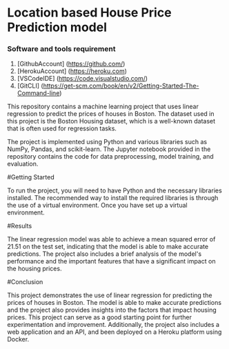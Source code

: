 # Location based House Price Prediction model


### Software and tools requirement

1. [GithubAccount] (https://github.com/)
2. [HerokuAccount] (https://heroku.com)
3. [VSCodeIDE] (https://code.visualstudio.com/)
4. [GitCLI] (https://get-scm.com/book/en/v2/Getting-Started-The-Command-line)

This repository contains a machine learning project that uses linear regression to predict the prices of houses in Boston. The dataset used in this project is the Boston Housing dataset, which is a well-known dataset that is often used for regression tasks.

The project is implemented using Python and various libraries such as NumPy, Pandas, and scikit-learn. The Jupyter notebook provided in the repository contains the code for data preprocessing, model training, and evaluation.

#Getting Started

To run the project, you will need to have Python and the necessary libraries installed. The recommended way to install the required libraries is through the use of a virtual environment. Once you have set up a virtual environment.

#Results

The linear regression model was able to achieve a mean squared error of 21.51 on the test set, indicating that the model is able to make accurate predictions. The project also includes a brief analysis of the model's performance and the important features that have a significant impact on the housing prices.

#Conclusion

This project demonstrates the use of linear regression for predicting the prices of houses in Boston. The model is able to make accurate predictions and the project also provides insights into the factors that impact housing prices. This project can serve as a good starting point for further experimentation and improvement. Additionally, the project also includes a web application and an API, and been deployed on a Heroku platform using Docker.
